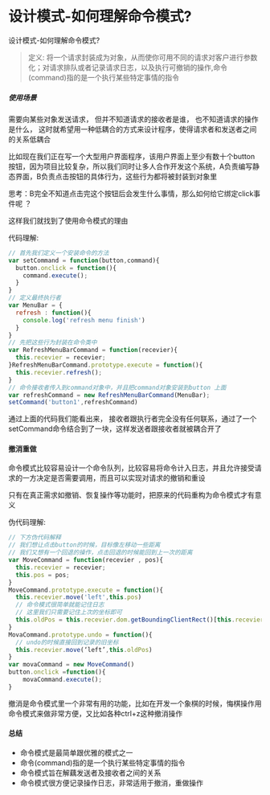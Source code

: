 # 设计模式-如何理解命令模式?

设计模式-如何理解命令模式?

> 定义: 将一个请求封装成为对象，从而使你可用不同的请求对客户进行参数化；对请求排队或者记录请求日志，以及执行可撤销的操作,命令(command)指的是一个执行某些特定事情的指令

##### 使用场景

需要向某些对象发送请求， 但并不知道请求的接收者是谁， 也不知道请求的操作是什么， 这时就希望用一种低耦合的方式来设计程序，使得请求者和发送者之间的关系低耦合

比如现在我们正在写一个大型用户界面程序，该用户界面上至少有数十个button按钮，因为项目比较复杂，所以我们同时让多人合作开发这个系统，A负责编写静态界面，B负责点击按钮的具体行为，这些行为都将被封装到对象里

思考：B完全不知道点击完这个按钮后会发生什么事情，那么如何给它绑定click事件呢 ？

这样我们就找到了使用命令模式的理由

代码理解:

```js
// 首先我们定义一个安装命令的方法
var setCommand = function(button,command){
  button.onclick = function(){
    command.execute();
  }
}
// 定义最终执行者
var MenuBar = {
  refresh : function(){
    console.log('refresh menu finish')
  }
}
// 先把这些行为封装在命令类中
var RefreshMenuBarCommand = function(recevier){
  this.recevier = recevier;
}RefreshMenuBarCommand.prototype.execute = function(){
  this.recevier.refresh();
}
// 命令接收者传入到command对象中，并且把command对象安装到button 上面
var refreshCommand = new RefreshMenuBarCommand(MenuBar);
setCommand('button1',refreshCommand)
```

通过上面的代码我们能看出来， 接收者跟执行者完全没有任何联系，通过了一个setCommand命令结合到了一块，这样发送者跟接收者就被耦合开了

#### 撤消重做

命令模式比较容易设计一个命令队列，比较容易将命令计入日志，并且允许接受请求的一方决定是否需要调用，而且可以实现对请求的撤销和重设

只有在真正需求如撤销、恢复操作等功能时，把原来的代码重构为命令模式才有意义

伪代码理解:

```js
// 下方伪代码解释
// 我们想让点击button的时候，目标像左移动一些距离
// 我们又想有一个回退的操作，点击回退的时候能回到上一次的距离
var MoveCommand = function(recevier , pos){
  this.recevier = recevier;
  this.pos = pos;
}
MoveCommand.prototype.execute = function(){
  this.recevier.move('left',this.pos)
  // 命令模式很简单就能记住日志
  // 这里我们只需要记住上次的坐标即可
  this.oldPos = this.recevier.dom.getBoundingClientRect()[this.recevier.propertyName]
} 
MovaCommand.prototype.undo = function(){
  // undo的时候直接回到记录的旧坐标    
  this.recevier.move(‘left’,this.oldPos) 
}
var movaCommand = new MoveCommand()
button.onclick =function(){
    movaCommand.execute();
}
```

撤消是命令模式里一个非常有用的功能，比如在开发一个象棋的时候，悔棋操作用命令模式来做非常方便，又比如各种ctrl+z这种撤消操作

#### 总结

- 命令模式是最简单跟优雅的模式之一
- 命令(command)指的是一个执行某些特定事情的指令
- 命令模式旨在解藕发送者及接收者之间的关系
- 命令模式很方便记录操作日志，非常适用于撤消，重做操作